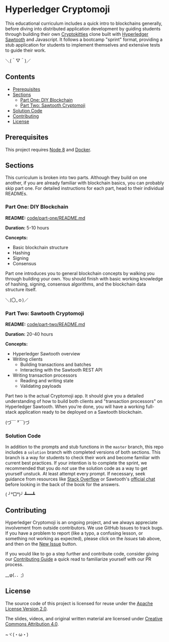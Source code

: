 # Hyperledger Cryptomoji

This educational curriculum includes a quick intro to blockchains generally,
before diving into distributed application development by guiding students
through building their own [Cryptokitties](https://www.cryptokitties.co/about)
clone built with
[Hyperledger Sawtooth](https://www.hyperledger.org/projects/sawtooth) and
Javascript. It follows a bootcamp "sprint" format, providing a stub
application for students to implement themselves and extensive tests to guide
their work.

＼(＾▽＾)／

## Contents

- [Prerequisites](#prerequisites)
- [Sections](#sections)
    * [Part One: DIY Blockchain](#part-one-diy-blockchain)
    * [Part Two: Sawtooth Cryptomoji](#part-two-sawtooth-cryptomoji)
- [Solution Code](#solution-code)
- [Contributing](#contributing)
- [License](#license)


## Prerequisites

This project requires [Node 8](https://nodejs.org/) and
[Docker](https://www.docker.com/community-edition).


## Sections

This curriculum is broken into two parts. Although they build on one another,
if you are already familiar with blockchain basics, you can probably skip part
one. For detailed instructions for each part, head to their individual
READMEs.

### Part One: DIY Blockchain

**README:** [code/part-one/README.md](code/part-one/README.md)

**Duration:** 5-10 hours

**Concepts:**
- Basic blockchain structure
- Hashing
- Signing
- Consensus

Part one introduces you to general blockchain concepts by walking you through
building your own. You should finish with basic working knowledge of hashing,
signing, consensus algorithms, and the blockchain data structure itself.

＼(〇_ｏ)／


### Part Two: Sawtooth Cryptomoji

**README:** [code/part-two/README.md](code/part-two/README.md)

**Duration:** 20-40 hours

**Concepts:**
- Hyperledger Sawtooth overview
- Writing clients
    - Building transactions and batches
    - Interacting with the Sawtooth REST API
- Writing transaction processors
    - Reading and writing state
    - Validating payloads

Part two is the actual Cryptomoji app. It should give you a detailed
understanding of how to build both clients and "transaction processors" on
Hyperledger Sawtooth. When you're done, you will have a working full-stack
application ready to be deployed on a Sawtooth blockchain.

(づ￣ ³￣)づ


### Solution Code

In addition to the prompts and stub functions in the `master` branch, this repo
includes a `solution` branch with completed versions of both sections. This
branch is a way for students to check their work and become familiar with
current best practices. If your intention is to complete the sprint, we
recommended that you do _not_ use the solution code as a way to get yourself
unstuck. At least attempt every prompt. If necessary, seek guidance from
resources like
[Stack Overflow](https://stackoverflow.com/questions/tagged/hyperledger-sawtooth)
or Sawtooth's [official chat](https://chat.hyperledger.org/channel/sawtooth)
before looking in the back of the book for the answers.

( ╯°□°)╯ ┻━━┻


## Contributing

Hyperledger Cryptomoji is an ongoing project, and we always appreciate
involvement from outside contributors. We use GitHub Issues to track bugs. If
you have a problem to report (like a typo, a confusing lesson, or something not
working as expected), please click on the _Issues_ tab above, and then on the
[New Issue](https://github.com/hyperledger/education-cryptomoji/issues/new)
button.

If you would like to go a step further and contribute code, consider giving our
[Contributing Guide](CONTRIBUTING.md) a quick read to familiarize yourself with
our PR process.

__φ(．．;)


## License

The source code of this project is licensed for reuse under the
[Apache License Version 2.0](LICENSE).

The slides, videos, and original written material are licensed under
[Creative Commons Attribution 4.0](http://creativecommons.org/licenses/by/4.0/).

~ヾ(・ω・)
